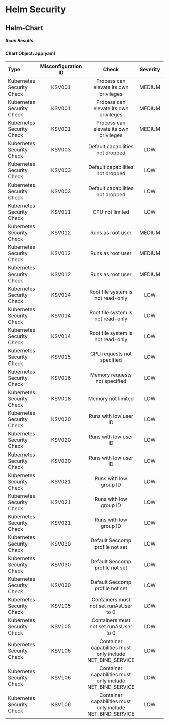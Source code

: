# Helm Security

## Helm-Chart

##### Scan Results

#### Chart Object: app.yaml
    

      
| Type         |    Misconfiguration ID   |   Check  |  Severity |                   Explaination                   | Links  |
|:----------------|:------------------:|:-----------:|:------------------:|-----------------------------------------|-----------------------------------------|
| Kubernetes Security Check         |    KSV001   |   Process can elevate its own privileges  |  MEDIUM | <details><summary>Expand...</summary> A program inside the container can elevate its own privileges and run as root, which might give the program control over the container and node. <br /> <hr /> <br /> Container &#39;prepare&#39; of Deployment &#39;RELEASE-NAME-chromium-desktop-g3&#39; should set &#39;securityContext.allowPrivilegeEscalation&#39; to false </details>| <details><summary>Expand...</summary><a href="https://kubernetes.io/docs/concepts/security/pod-security-standards/#restricted">https://kubernetes.io/docs/concepts/security/pod-security-standards/#restricted</a><br /><a href="https://avd.aquasec.com/misconfig/ksv001">https://avd.aquasec.com/misconfig/ksv001</a><br /></details>  |
| Kubernetes Security Check         |    KSV001   |   Process can elevate its own privileges  |  MEDIUM | <details><summary>Expand...</summary> A program inside the container can elevate its own privileges and run as root, which might give the program control over the container and node. <br /> <hr /> <br /> Container &#39;RELEASE-NAME-chromium-desktop-g3&#39; of Deployment &#39;RELEASE-NAME-chromium-desktop-g3&#39; should set &#39;securityContext.allowPrivilegeEscalation&#39; to false </details>| <details><summary>Expand...</summary><a href="https://kubernetes.io/docs/concepts/security/pod-security-standards/#restricted">https://kubernetes.io/docs/concepts/security/pod-security-standards/#restricted</a><br /><a href="https://avd.aquasec.com/misconfig/ksv001">https://avd.aquasec.com/misconfig/ksv001</a><br /></details>  |
| Kubernetes Security Check         |    KSV001   |   Process can elevate its own privileges  |  MEDIUM | <details><summary>Expand...</summary> A program inside the container can elevate its own privileges and run as root, which might give the program control over the container and node. <br /> <hr /> <br /> Container &#39;RELEASE-NAME-chromium-desktop-g3-manifests&#39; of Job &#39;RELEASE-NAME-chromium-desktop-g3-manifests&#39; should set &#39;securityContext.allowPrivilegeEscalation&#39; to false </details>| <details><summary>Expand...</summary><a href="https://kubernetes.io/docs/concepts/security/pod-security-standards/#restricted">https://kubernetes.io/docs/concepts/security/pod-security-standards/#restricted</a><br /><a href="https://avd.aquasec.com/misconfig/ksv001">https://avd.aquasec.com/misconfig/ksv001</a><br /></details>  |
| Kubernetes Security Check         |    KSV003   |   Default capabilities not dropped  |  LOW | <details><summary>Expand...</summary> The container should drop all default capabilities and add only those that are needed for its execution. <br /> <hr /> <br /> Container &#39;prepare&#39; of Deployment &#39;RELEASE-NAME-chromium-desktop-g3&#39; should add &#39;ALL&#39; to &#39;securityContext.capabilities.drop&#39; </details>| <details><summary>Expand...</summary><a href="https://kubesec.io/basics/containers-securitycontext-capabilities-drop-index-all/">https://kubesec.io/basics/containers-securitycontext-capabilities-drop-index-all/</a><br /><a href="https://avd.aquasec.com/misconfig/ksv003">https://avd.aquasec.com/misconfig/ksv003</a><br /></details>  |
| Kubernetes Security Check         |    KSV003   |   Default capabilities not dropped  |  LOW | <details><summary>Expand...</summary> The container should drop all default capabilities and add only those that are needed for its execution. <br /> <hr /> <br /> Container &#39;RELEASE-NAME-chromium-desktop-g3&#39; of Deployment &#39;RELEASE-NAME-chromium-desktop-g3&#39; should add &#39;ALL&#39; to &#39;securityContext.capabilities.drop&#39; </details>| <details><summary>Expand...</summary><a href="https://kubesec.io/basics/containers-securitycontext-capabilities-drop-index-all/">https://kubesec.io/basics/containers-securitycontext-capabilities-drop-index-all/</a><br /><a href="https://avd.aquasec.com/misconfig/ksv003">https://avd.aquasec.com/misconfig/ksv003</a><br /></details>  |
| Kubernetes Security Check         |    KSV003   |   Default capabilities not dropped  |  LOW | <details><summary>Expand...</summary> The container should drop all default capabilities and add only those that are needed for its execution. <br /> <hr /> <br /> Container &#39;RELEASE-NAME-chromium-desktop-g3-manifests&#39; of Job &#39;RELEASE-NAME-chromium-desktop-g3-manifests&#39; should add &#39;ALL&#39; to &#39;securityContext.capabilities.drop&#39; </details>| <details><summary>Expand...</summary><a href="https://kubesec.io/basics/containers-securitycontext-capabilities-drop-index-all/">https://kubesec.io/basics/containers-securitycontext-capabilities-drop-index-all/</a><br /><a href="https://avd.aquasec.com/misconfig/ksv003">https://avd.aquasec.com/misconfig/ksv003</a><br /></details>  |
| Kubernetes Security Check         |    KSV011   |   CPU not limited  |  LOW | <details><summary>Expand...</summary> Enforcing CPU limits prevents DoS via resource exhaustion. <br /> <hr /> <br /> Container &#39;RELEASE-NAME-chromium-desktop-g3-manifests&#39; of Job &#39;RELEASE-NAME-chromium-desktop-g3-manifests&#39; should set &#39;resources.limits.cpu&#39; </details>| <details><summary>Expand...</summary><a href="https://cloud.google.com/blog/products/containers-kubernetes/kubernetes-best-practices-resource-requests-and-limits">https://cloud.google.com/blog/products/containers-kubernetes/kubernetes-best-practices-resource-requests-and-limits</a><br /><a href="https://avd.aquasec.com/misconfig/ksv011">https://avd.aquasec.com/misconfig/ksv011</a><br /></details>  |
| Kubernetes Security Check         |    KSV012   |   Runs as root user  |  MEDIUM | <details><summary>Expand...</summary> &#39;runAsNonRoot&#39; forces the running image to run as a non-root user to ensure least privileges. <br /> <hr /> <br /> Container &#39;prepare&#39; of Deployment &#39;RELEASE-NAME-chromium-desktop-g3&#39; should set &#39;securityContext.runAsNonRoot&#39; to true </details>| <details><summary>Expand...</summary><a href="https://kubernetes.io/docs/concepts/security/pod-security-standards/#restricted">https://kubernetes.io/docs/concepts/security/pod-security-standards/#restricted</a><br /><a href="https://avd.aquasec.com/misconfig/ksv012">https://avd.aquasec.com/misconfig/ksv012</a><br /></details>  |
| Kubernetes Security Check         |    KSV012   |   Runs as root user  |  MEDIUM | <details><summary>Expand...</summary> &#39;runAsNonRoot&#39; forces the running image to run as a non-root user to ensure least privileges. <br /> <hr /> <br /> Container &#39;RELEASE-NAME-chromium-desktop-g3&#39; of Deployment &#39;RELEASE-NAME-chromium-desktop-g3&#39; should set &#39;securityContext.runAsNonRoot&#39; to true </details>| <details><summary>Expand...</summary><a href="https://kubernetes.io/docs/concepts/security/pod-security-standards/#restricted">https://kubernetes.io/docs/concepts/security/pod-security-standards/#restricted</a><br /><a href="https://avd.aquasec.com/misconfig/ksv012">https://avd.aquasec.com/misconfig/ksv012</a><br /></details>  |
| Kubernetes Security Check         |    KSV012   |   Runs as root user  |  MEDIUM | <details><summary>Expand...</summary> &#39;runAsNonRoot&#39; forces the running image to run as a non-root user to ensure least privileges. <br /> <hr /> <br /> Container &#39;RELEASE-NAME-chromium-desktop-g3-manifests&#39; of Job &#39;RELEASE-NAME-chromium-desktop-g3-manifests&#39; should set &#39;securityContext.runAsNonRoot&#39; to true </details>| <details><summary>Expand...</summary><a href="https://kubernetes.io/docs/concepts/security/pod-security-standards/#restricted">https://kubernetes.io/docs/concepts/security/pod-security-standards/#restricted</a><br /><a href="https://avd.aquasec.com/misconfig/ksv012">https://avd.aquasec.com/misconfig/ksv012</a><br /></details>  |
| Kubernetes Security Check         |    KSV014   |   Root file system is not read-only  |  LOW | <details><summary>Expand...</summary> An immutable root file system prevents applications from writing to their local disk. This can limit intrusions, as attackers will not be able to tamper with the file system or write foreign executables to disk. <br /> <hr /> <br /> Container &#39;prepare&#39; of Deployment &#39;RELEASE-NAME-chromium-desktop-g3&#39; should set &#39;securityContext.readOnlyRootFilesystem&#39; to true </details>| <details><summary>Expand...</summary><a href="https://kubesec.io/basics/containers-securitycontext-readonlyrootfilesystem-true/">https://kubesec.io/basics/containers-securitycontext-readonlyrootfilesystem-true/</a><br /><a href="https://avd.aquasec.com/misconfig/ksv014">https://avd.aquasec.com/misconfig/ksv014</a><br /></details>  |
| Kubernetes Security Check         |    KSV014   |   Root file system is not read-only  |  LOW | <details><summary>Expand...</summary> An immutable root file system prevents applications from writing to their local disk. This can limit intrusions, as attackers will not be able to tamper with the file system or write foreign executables to disk. <br /> <hr /> <br /> Container &#39;RELEASE-NAME-chromium-desktop-g3&#39; of Deployment &#39;RELEASE-NAME-chromium-desktop-g3&#39; should set &#39;securityContext.readOnlyRootFilesystem&#39; to true </details>| <details><summary>Expand...</summary><a href="https://kubesec.io/basics/containers-securitycontext-readonlyrootfilesystem-true/">https://kubesec.io/basics/containers-securitycontext-readonlyrootfilesystem-true/</a><br /><a href="https://avd.aquasec.com/misconfig/ksv014">https://avd.aquasec.com/misconfig/ksv014</a><br /></details>  |
| Kubernetes Security Check         |    KSV014   |   Root file system is not read-only  |  LOW | <details><summary>Expand...</summary> An immutable root file system prevents applications from writing to their local disk. This can limit intrusions, as attackers will not be able to tamper with the file system or write foreign executables to disk. <br /> <hr /> <br /> Container &#39;RELEASE-NAME-chromium-desktop-g3-manifests&#39; of Job &#39;RELEASE-NAME-chromium-desktop-g3-manifests&#39; should set &#39;securityContext.readOnlyRootFilesystem&#39; to true </details>| <details><summary>Expand...</summary><a href="https://kubesec.io/basics/containers-securitycontext-readonlyrootfilesystem-true/">https://kubesec.io/basics/containers-securitycontext-readonlyrootfilesystem-true/</a><br /><a href="https://avd.aquasec.com/misconfig/ksv014">https://avd.aquasec.com/misconfig/ksv014</a><br /></details>  |
| Kubernetes Security Check         |    KSV015   |   CPU requests not specified  |  LOW | <details><summary>Expand...</summary> When containers have resource requests specified, the scheduler can make better decisions about which nodes to place pods on, and how to deal with resource contention. <br /> <hr /> <br /> Container &#39;RELEASE-NAME-chromium-desktop-g3-manifests&#39; of Job &#39;RELEASE-NAME-chromium-desktop-g3-manifests&#39; should set &#39;resources.requests.cpu&#39; </details>| <details><summary>Expand...</summary><a href="https://cloud.google.com/blog/products/containers-kubernetes/kubernetes-best-practices-resource-requests-and-limits">https://cloud.google.com/blog/products/containers-kubernetes/kubernetes-best-practices-resource-requests-and-limits</a><br /><a href="https://avd.aquasec.com/misconfig/ksv015">https://avd.aquasec.com/misconfig/ksv015</a><br /></details>  |
| Kubernetes Security Check         |    KSV016   |   Memory requests not specified  |  LOW | <details><summary>Expand...</summary> When containers have memory requests specified, the scheduler can make better decisions about which nodes to place pods on, and how to deal with resource contention. <br /> <hr /> <br /> Container &#39;RELEASE-NAME-chromium-desktop-g3-manifests&#39; of Job &#39;RELEASE-NAME-chromium-desktop-g3-manifests&#39; should set &#39;resources.requests.memory&#39; </details>| <details><summary>Expand...</summary><a href="https://kubesec.io/basics/containers-resources-limits-memory/">https://kubesec.io/basics/containers-resources-limits-memory/</a><br /><a href="https://avd.aquasec.com/misconfig/ksv016">https://avd.aquasec.com/misconfig/ksv016</a><br /></details>  |
| Kubernetes Security Check         |    KSV018   |   Memory not limited  |  LOW | <details><summary>Expand...</summary> Enforcing memory limits prevents DoS via resource exhaustion. <br /> <hr /> <br /> Container &#39;RELEASE-NAME-chromium-desktop-g3-manifests&#39; of Job &#39;RELEASE-NAME-chromium-desktop-g3-manifests&#39; should set &#39;resources.limits.memory&#39; </details>| <details><summary>Expand...</summary><a href="https://kubesec.io/basics/containers-resources-limits-memory/">https://kubesec.io/basics/containers-resources-limits-memory/</a><br /><a href="https://avd.aquasec.com/misconfig/ksv018">https://avd.aquasec.com/misconfig/ksv018</a><br /></details>  |
| Kubernetes Security Check         |    KSV020   |   Runs with low user ID  |  LOW | <details><summary>Expand...</summary> Force the container to run with user ID &gt; 10000 to avoid conflicts with the host’s user table. <br /> <hr /> <br /> Container &#39;prepare&#39; of Deployment &#39;RELEASE-NAME-chromium-desktop-g3&#39; should set &#39;securityContext.runAsUser&#39; &gt; 10000 </details>| <details><summary>Expand...</summary><a href="https://kubesec.io/basics/containers-securitycontext-runasuser/">https://kubesec.io/basics/containers-securitycontext-runasuser/</a><br /><a href="https://avd.aquasec.com/misconfig/ksv020">https://avd.aquasec.com/misconfig/ksv020</a><br /></details>  |
| Kubernetes Security Check         |    KSV020   |   Runs with low user ID  |  LOW | <details><summary>Expand...</summary> Force the container to run with user ID &gt; 10000 to avoid conflicts with the host’s user table. <br /> <hr /> <br /> Container &#39;RELEASE-NAME-chromium-desktop-g3&#39; of Deployment &#39;RELEASE-NAME-chromium-desktop-g3&#39; should set &#39;securityContext.runAsUser&#39; &gt; 10000 </details>| <details><summary>Expand...</summary><a href="https://kubesec.io/basics/containers-securitycontext-runasuser/">https://kubesec.io/basics/containers-securitycontext-runasuser/</a><br /><a href="https://avd.aquasec.com/misconfig/ksv020">https://avd.aquasec.com/misconfig/ksv020</a><br /></details>  |
| Kubernetes Security Check         |    KSV020   |   Runs with low user ID  |  LOW | <details><summary>Expand...</summary> Force the container to run with user ID &gt; 10000 to avoid conflicts with the host’s user table. <br /> <hr /> <br /> Container &#39;RELEASE-NAME-chromium-desktop-g3-manifests&#39; of Job &#39;RELEASE-NAME-chromium-desktop-g3-manifests&#39; should set &#39;securityContext.runAsUser&#39; &gt; 10000 </details>| <details><summary>Expand...</summary><a href="https://kubesec.io/basics/containers-securitycontext-runasuser/">https://kubesec.io/basics/containers-securitycontext-runasuser/</a><br /><a href="https://avd.aquasec.com/misconfig/ksv020">https://avd.aquasec.com/misconfig/ksv020</a><br /></details>  |
| Kubernetes Security Check         |    KSV021   |   Runs with low group ID  |  LOW | <details><summary>Expand...</summary> Force the container to run with group ID &gt; 10000 to avoid conflicts with the host’s user table. <br /> <hr /> <br /> Container &#39;prepare&#39; of Deployment &#39;RELEASE-NAME-chromium-desktop-g3&#39; should set &#39;securityContext.runAsGroup&#39; &gt; 10000 </details>| <details><summary>Expand...</summary><a href="https://kubesec.io/basics/containers-securitycontext-runasuser/">https://kubesec.io/basics/containers-securitycontext-runasuser/</a><br /><a href="https://avd.aquasec.com/misconfig/ksv021">https://avd.aquasec.com/misconfig/ksv021</a><br /></details>  |
| Kubernetes Security Check         |    KSV021   |   Runs with low group ID  |  LOW | <details><summary>Expand...</summary> Force the container to run with group ID &gt; 10000 to avoid conflicts with the host’s user table. <br /> <hr /> <br /> Container &#39;RELEASE-NAME-chromium-desktop-g3&#39; of Deployment &#39;RELEASE-NAME-chromium-desktop-g3&#39; should set &#39;securityContext.runAsGroup&#39; &gt; 10000 </details>| <details><summary>Expand...</summary><a href="https://kubesec.io/basics/containers-securitycontext-runasuser/">https://kubesec.io/basics/containers-securitycontext-runasuser/</a><br /><a href="https://avd.aquasec.com/misconfig/ksv021">https://avd.aquasec.com/misconfig/ksv021</a><br /></details>  |
| Kubernetes Security Check         |    KSV021   |   Runs with low group ID  |  LOW | <details><summary>Expand...</summary> Force the container to run with group ID &gt; 10000 to avoid conflicts with the host’s user table. <br /> <hr /> <br /> Container &#39;RELEASE-NAME-chromium-desktop-g3-manifests&#39; of Job &#39;RELEASE-NAME-chromium-desktop-g3-manifests&#39; should set &#39;securityContext.runAsGroup&#39; &gt; 10000 </details>| <details><summary>Expand...</summary><a href="https://kubesec.io/basics/containers-securitycontext-runasuser/">https://kubesec.io/basics/containers-securitycontext-runasuser/</a><br /><a href="https://avd.aquasec.com/misconfig/ksv021">https://avd.aquasec.com/misconfig/ksv021</a><br /></details>  |
| Kubernetes Security Check         |    KSV030   |   Default Seccomp profile not set  |  LOW | <details><summary>Expand...</summary> The RuntimeDefault/Localhost seccomp profile must be required, or allow specific additional profiles. <br /> <hr /> <br /> Either Pod or Container should set &#39;securityContext.seccompProfile.type&#39; to &#39;RuntimeDefault&#39; </details>| <details><summary>Expand...</summary><a href="https://kubernetes.io/docs/concepts/security/pod-security-standards/#restricted">https://kubernetes.io/docs/concepts/security/pod-security-standards/#restricted</a><br /><a href="https://avd.aquasec.com/misconfig/ksv030">https://avd.aquasec.com/misconfig/ksv030</a><br /></details>  |
| Kubernetes Security Check         |    KSV030   |   Default Seccomp profile not set  |  LOW | <details><summary>Expand...</summary> The RuntimeDefault/Localhost seccomp profile must be required, or allow specific additional profiles. <br /> <hr /> <br /> Either Pod or Container should set &#39;securityContext.seccompProfile.type&#39; to &#39;RuntimeDefault&#39; </details>| <details><summary>Expand...</summary><a href="https://kubernetes.io/docs/concepts/security/pod-security-standards/#restricted">https://kubernetes.io/docs/concepts/security/pod-security-standards/#restricted</a><br /><a href="https://avd.aquasec.com/misconfig/ksv030">https://avd.aquasec.com/misconfig/ksv030</a><br /></details>  |
| Kubernetes Security Check         |    KSV030   |   Default Seccomp profile not set  |  LOW | <details><summary>Expand...</summary> The RuntimeDefault/Localhost seccomp profile must be required, or allow specific additional profiles. <br /> <hr /> <br /> Either Pod or Container should set &#39;securityContext.seccompProfile.type&#39; to &#39;RuntimeDefault&#39; </details>| <details><summary>Expand...</summary><a href="https://kubernetes.io/docs/concepts/security/pod-security-standards/#restricted">https://kubernetes.io/docs/concepts/security/pod-security-standards/#restricted</a><br /><a href="https://avd.aquasec.com/misconfig/ksv030">https://avd.aquasec.com/misconfig/ksv030</a><br /></details>  |
| Kubernetes Security Check         |    KSV105   |   Containers must not set runAsUser to 0  |  LOW | <details><summary>Expand...</summary> Containers should be forbidden from running with a root UID. <br /> <hr /> <br /> securityContext.runAsUser should be set to a value greater than 0 </details>| <details><summary>Expand...</summary><a href="https://kubernetes.io/docs/concepts/security/pod-security-standards/#restricted">https://kubernetes.io/docs/concepts/security/pod-security-standards/#restricted</a><br /><a href="https://avd.aquasec.com/misconfig/ksv105">https://avd.aquasec.com/misconfig/ksv105</a><br /></details>  |
| Kubernetes Security Check         |    KSV105   |   Containers must not set runAsUser to 0  |  LOW | <details><summary>Expand...</summary> Containers should be forbidden from running with a root UID. <br /> <hr /> <br /> securityContext.runAsUser should be set to a value greater than 0 </details>| <details><summary>Expand...</summary><a href="https://kubernetes.io/docs/concepts/security/pod-security-standards/#restricted">https://kubernetes.io/docs/concepts/security/pod-security-standards/#restricted</a><br /><a href="https://avd.aquasec.com/misconfig/ksv105">https://avd.aquasec.com/misconfig/ksv105</a><br /></details>  |
| Kubernetes Security Check         |    KSV106   |   Container capabilities must only include NET_BIND_SERVICE  |  LOW | <details><summary>Expand...</summary> Containers must drop ALL capabilities, and are only permitted to add back the NET_BIND_SERVICE capability. <br /> <hr /> <br /> container should drop all </details>| <details><summary>Expand...</summary><a href="https://kubernetes.io/docs/concepts/security/pod-security-standards/#restricted">https://kubernetes.io/docs/concepts/security/pod-security-standards/#restricted</a><br /><a href="https://avd.aquasec.com/misconfig/ksv106">https://avd.aquasec.com/misconfig/ksv106</a><br /></details>  |
| Kubernetes Security Check         |    KSV106   |   Container capabilities must only include NET_BIND_SERVICE  |  LOW | <details><summary>Expand...</summary> Containers must drop ALL capabilities, and are only permitted to add back the NET_BIND_SERVICE capability. <br /> <hr /> <br /> container should drop all </details>| <details><summary>Expand...</summary><a href="https://kubernetes.io/docs/concepts/security/pod-security-standards/#restricted">https://kubernetes.io/docs/concepts/security/pod-security-standards/#restricted</a><br /><a href="https://avd.aquasec.com/misconfig/ksv106">https://avd.aquasec.com/misconfig/ksv106</a><br /></details>  |
| Kubernetes Security Check         |    KSV106   |   Container capabilities must only include NET_BIND_SERVICE  |  LOW | <details><summary>Expand...</summary> Containers must drop ALL capabilities, and are only permitted to add back the NET_BIND_SERVICE capability. <br /> <hr /> <br /> container should drop all </details>| <details><summary>Expand...</summary><a href="https://kubernetes.io/docs/concepts/security/pod-security-standards/#restricted">https://kubernetes.io/docs/concepts/security/pod-security-standards/#restricted</a><br /><a href="https://avd.aquasec.com/misconfig/ksv106">https://avd.aquasec.com/misconfig/ksv106</a><br /></details>  |
